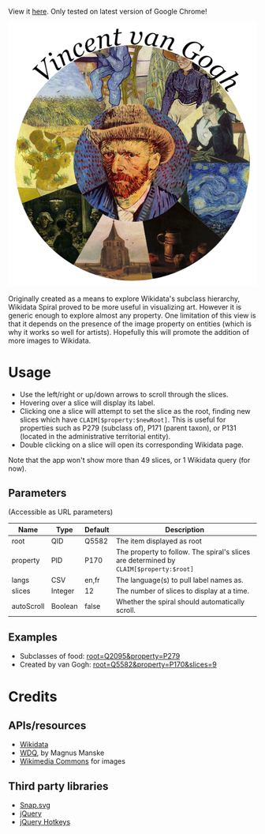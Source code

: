 View it [here](https://rawgit.com/cdrini/wikidata-spiral/master/index.html). 
Only tested on latest version of Google Chrome!

![Demo image](https://raw.githubusercontent.com/cdrini/wikidata-spiral/master/imgs/Created%20by%20van%20Gogh.png)

Originally created as a means to explore Wikidata's subclass hierarchy, Wikidata Spiral proved to be more useful in visualizing art. However it is generic enough to explore almost any property. One limitation of this view is that it depends on the presence of the image property on entities (which is why it works so well for artists). Hopefully this will promote the addition of more images to Wikidata.

# Usage
* Use the left/right or up/down arrows to scroll through the slices. 
* Hovering over a slice will display its label.
* Clicking one a slice will attempt to set the slice as the root, finding new slices which have ``CLAIM[$property:$newRoot]``. This is useful for properties such as P279 (subclass of), P171 (parent taxon), or P131 (located in the administrative territorial entity).
* Double clicking on a slice will open its corresponding Wikidata page.

Note that the app won't show more than 49 slices, or 1 Wikidata query (for now).

## Parameters
(Accessible as URL parameters)

Name          | Type          | Default       | Description
------------- | ------------- | ------------- | -------------
root          | QID           | Q5582         | The item displayed as root
property      | PID           | P170          | The property to follow. The spiral's slices are determined by ``CLAIM[$property:$root]``
langs         | CSV           | en,fr         | The language(s) to pull label names as.
slices        | Integer       | 12            | The number of slices to display at a time.
autoScroll    | Boolean       | false         | Whether the spiral should automatically scroll.

## Examples
* Subclasses of food: [root=Q2095&property=P279](https://rawgit.com/cdrini/wikidata-spiral/master/index.html?root=Q2095&property=P279)
* Created by van Gogh: [root=Q5582&property=P170&slices=9](https://rawgit.com/cdrini/wikidata-spiral/master/index.html?root=Q5582&property=P170&slices=9)

# Credits

## APIs/resources
* [Wikidata](https://www.wikidata.org/w/api.php)
* [WDQ](https://wdq.wmflabs.org/), by Magnus Manske
* [Wikimedia Commons](https://commons.wikimedia.org/w/api.php) for images

## Third party libraries
* [Snap.svg](https://github.com/adobe-webplatform/Snap.svg)
* [jQuery](https://github.com/jquery/jquery)
* [jQuery Hotkeys](https://github.com/jeresig/jquery.hotkeys)